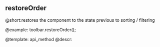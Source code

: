 restoreOrder
---------------

@short:restores the component to the state previous to sorting / filtering



@example:
toolbar.restoreOrder();

@template: api_method
@descr:
